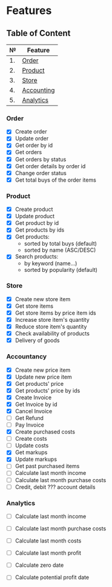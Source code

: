 # Features

## Table of Content

| №| Feature |
| ----------- | ----------- |
| 1.  | [Order](#order)
| 2.  | [Product](#product)
| 3.  | [Store](#store)
| 4.  | [Accounting](#accounting)
| 5.  | [Analytics](#analytics)

### Order

- [x] Create order
- [x] Update order
- [x] Get order by id
- [x] Get orders
- [X] Get orders by status
- [X] Get order details by order id
- [X] Change order status
- [x] Get total buys of the order items

### Product

- [x] Create product
- [x] Update product
- [x] Get product by id
- [x] Get products by ids
- [x] Get products:
    - sorted by total buys (default)
    - sorted by name (ASC/DESC)
- [x] Search products:
    - by keyword (name...)
    - sorted by popularity (default)

### Store

- [X] Create new store item
- [X] Get store items
- [X] Get store items by price item ids
- [X] Increase store item's quantity
- [X] Reduce store item's quantity
- [X] Check availability of products
- [X] Delivery of goods

### Accountancy

- [X] Create new price item
- [X] Update new price item
- [X] Get products' price
- [X] Get products' price by ids
- [X] Create Invoice
- [X] Get Invoice by id
- [X] Cancel Invoice
- [ ] Get Refund
- [ ] Pay Invoice
- [X] Create purchased costs
- [ ] Create costs
- [ ] Update costs
- [X] Get markups
- [X] Update markups
- [ ] Get past purchased items
- [ ] Calculate last month income
- [ ] Calculate last month purchase costs
- [ ] Credit, debit ??? account details

### Analytics

- [ ] Calculate last month income
- [ ] Calculate last month purchase costs
- [ ] Calculate last month costs
- [ ] Calculate last month profit
- [ ] Calculate zero date
- [ ] Calculate potential profit date





